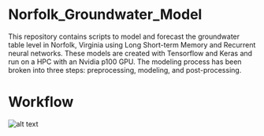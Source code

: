 # Norfolk_Groundwater_Model
This repository contains scripts to model and forecast the groundwater table level in Norfolk, Virginia using Long Short-term Memory and Recurrent neural networks. These models are created with Tensorflow and Keras and run on a HPC with an Nvidia p100 GPU. The modeling process has been broken into three steps: preprocessing, modeling, and post-processing.

# Workflow
![alt text](Norfolk_Groundwater_Model/Norfolk_GWL_Workflow.png)
      
